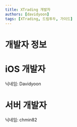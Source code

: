 ```yaml
---
title: XTrading 개발자
authors: [davidyoon]
tags: [XTrading, 드림투두, 가이드]
---
```


# 개발자 정보

# iOS 개발자

닉네임: Davidyoon

# 서버 개발자

닉네임: chmin82